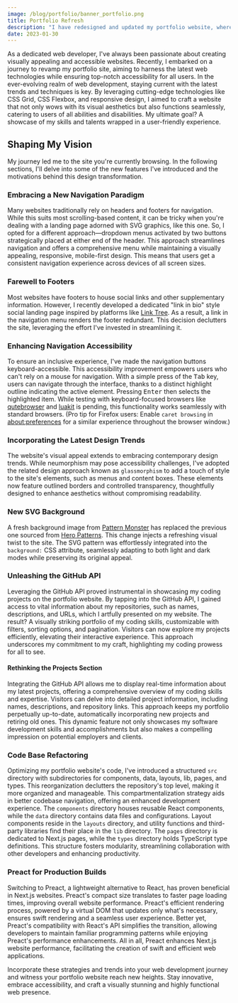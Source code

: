 ```yaml
---
image: /blog/portfolio/banner_portfolio.png
title: Portfolio Refresh
description: "I have redesigned and updated my portfolio website, where this blog is hosted from. This post describes some of the new features and my motivation for this update."
date: 2023-01-30
---
```


As a dedicated web developer, I've always been passionate about creating visually appealing and accessible websites. Recently, I embarked on a journey to revamp my portfolio site, aiming to harness the latest web technologies while ensuring top-notch accessibility for all users. In the ever-evolving realm of web development, staying current with the latest trends and techniques is key. By leveraging cutting-edge technologies like CSS Grid, CSS Flexbox, and responsive design, I aimed to craft a website that not only wows with its visual aesthetics but also functions seamlessly, catering to users of all abilities and disabilities. My ultimate goal? A showcase of my skills and talents wrapped in a user-friendly experience.

## Shaping My Vision

My journey led me to the site you're currently browsing. In the following sections, I'll delve into some of the new features I've introduced and the motivations behind this design transformation.

### Embracing a New Navigation Paradigm

Many websites traditionally rely on headers and footers for navigation. While this suits most scrolling-based content, it can be tricky when you're dealing with a landing page adorned with SVG graphics, like this one. So, I opted for a different approach—dropdown menus activated by two buttons strategically placed at either end of the header. This approach streamlines navigation and offers a comprehensive menu while maintaining a visually appealing, responsive, mobile-first design. This means that users get a consistent navigation experience across devices of all screen sizes.

### Farewell to Footers

Most websites have footers to house social links and other supplementary information. However, I recently developed a dedicated "link in bio" style social landing page inspired by platforms like [Link Tree](https://linktr.ee/). As a result, a link in the navigation menu renders the footer redundant. This decision declutters the site, leveraging the effort I've invested in streamlining it.

### Enhancing Navigation Accessibility

To ensure an inclusive experience, I've made the navigation buttons keyboard-accessible. This accessibility improvement empowers users who can't rely on a mouse for navigation. With a simple press of the <kbd>Tab</kbd> key, users can navigate through the interface, thanks to a distinct highlight outline indicating the active element. Pressing <kbd>Enter</kbd> then selects the highlighted item. While testing with keyboard-focused browsers like [qutebrowser](https://qutebrowser.org/) and [luakit](https://luakit.github.io/) is pending, this functionality works seamlessly with standard browsers. (Pro tip for Firefox users: Enable `caret browsing` in [about:preferences](about:preferences) for a similar experience throughout the browser window.)

### Incorporating the Latest Design Trends

The website's visual appeal extends to embracing contemporary design trends. While neumorphism may pose accessibility challenges, I've adopted the related design approach known as `glassmorphism` to add a touch of style to the site's elements, such as menus and content boxes. These elements now feature outlined borders and controlled transparency, thoughtfully designed to enhance aesthetics without compromising readability.

### New SVG Background

A fresh background image from [Pattern Monster](https://pattern.monster/) has replaced the previous one sourced from [Hero Patterns](heropatterns.com/). This change injects a refreshing visual twist to the site. The SVG pattern was effortlessly integrated into the `background:` CSS attribute, seamlessly adapting to both light and dark modes while preserving its original appeal.

### Unleashing the GitHub API

Leveraging the GitHub API proved instrumental in showcasing my coding projects on the portfolio website. By tapping into the GitHub API, I gained access to vital information about my repositories, such as names, descriptions, and URLs, which I artfully presented on my website. The result? A visually striking portfolio of my coding skills, customizable with filters, sorting options, and pagination. Visitors can now explore my projects efficiently, elevating their interactive experience. This approach underscores my commitment to my craft, highlighting my coding prowess for all to see.

#### Rethinking the Projects Section

Integrating the GitHub API allows me to display real-time information about my latest projects, offering a comprehensive overview of my coding skills and expertise. Visitors can delve into detailed project information, including names, descriptions, and repository links. This approach keeps my portfolio perpetually up-to-date, automatically incorporating new projects and retiring old ones. This dynamic feature not only showcases my software development skills and accomplishments but also makes a compelling impression on potential employers and clients.

### Code Base Refactoring

Optimizing my portfolio website's code, I've introduced a structured `src` directory with subdirectories for components, data, layouts, lib, pages, and types. This reorganization declutters the repository's top level, making it more organized and manageable. This compartmentalization strategy aids in better codebase navigation, offering an enhanced development experience. The `components` directory houses reusable React components, while the `data` directory contains data files and configurations. Layout components reside in the `layouts` directory, and utility functions and third-party libraries find their place in the `lib` directory. The `pages` directory is dedicated to Next.js pages, while the `types` directory holds TypeScript type definitions. This structure fosters modularity, streamlining collaboration with other developers and enhancing productivity.

### Preact for Production Builds

Switching to Preact, a lightweight alternative to React, has proven beneficial in Next.js websites. Preact's compact size translates to faster page loading times, improving overall website performance. Preact's efficient rendering process, powered by a virtual DOM that updates only what's necessary, ensures swift rendering and a seamless user experience. Better yet, Preact's compatibility with React's API simplifies the transition, allowing developers to maintain familiar programming patterns while enjoying Preact's performance enhancements. All in all, Preact enhances Next.js website performance, facilitating the creation of swift and efficient web applications.

Incorporate these strategies and trends into your web development journey and witness your portfolio website reach new heights. Stay innovative, embrace accessibility, and craft a visually stunning and highly functional web presence.
